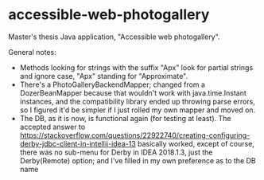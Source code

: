 # accessible-web-photogallery
Master's thesis Java application, "Accessible web photogallery".

General notes:
- Methods looking for strings with the suffix "Apx" look for partial strings and ignore case, "Apx" standing for "Approximate".
- There's a PhotoGalleryBackendMapper; changed from a DozerBeanMapper because that wouldn't work with 
java.time.Instant instances, and the compatibility library ended up throwing parse errors, so I figured
it'd be simpler if I just rolled my own mapper and moved on.
- The DB, as it is now, is functional again (for testing at least). The accepted answer to
https://stackoverflow.com/questions/22922740/creating-configuring-derby-jdbc-client-in-intellij-idea-13
basically worked, except of course, there was no sub-menu for Derby in IDEA 2018.1.3, just the Derby(Remote) option;
and I've filled in my own preference as to the DB name
